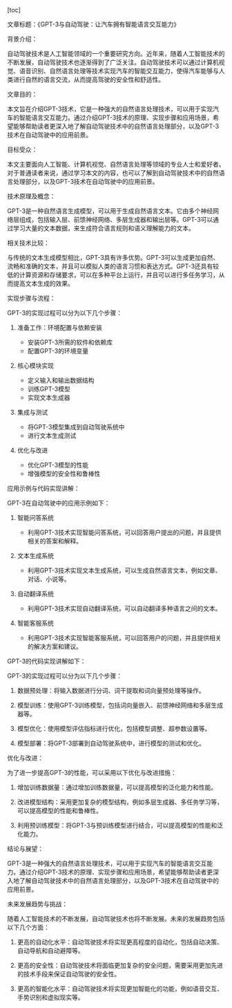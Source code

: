
[toc]                    
                
                
文章标题：《GPT-3与自动驾驶：让汽车拥有智能语言交互能力》

背景介绍：

自动驾驶技术是人工智能领域的一个重要研究方向。近年来，随着人工智能技术的不断发展，自动驾驶技术也逐渐得到了广泛关注。自动驾驶技术可以通过计算机视觉、语音识别、自然语言处理等技术实现汽车的智能交互能力，使得汽车能够与人类进行自然的语言交流，从而提高驾驶的安全性和舒适性。

文章目的：

本文旨在介绍GPT-3技术，它是一种强大的自然语言处理技术，可以用于实现汽车的智能语言交互能力。通过介绍GPT-3技术的原理、实现步骤和应用场景，希望能够帮助读者更深入地了解自动驾驶技术中的自然语言处理部分，以及GPT-3技术在自动驾驶中的应用前景。

目标受众：

本文主要面向人工智能、计算机视觉、自然语言处理等领域的专业人士和爱好者。对于普通读者来说，通过学习本文的内容，也可以了解到自动驾驶技术中的自然语言处理部分，以及GPT-3技术在自动驾驶中的应用前景。

技术原理及概念：

GPT-3是一种自然语言生成模型，可以用于生成自然语言文本。它由多个神经网络层组成，包括输入层、前馈神经网络、多层生成器和输出层等。GPT-3可以通过学习大量的文本数据，来生成符合语言规则和语义理解能力的文本。

相关技术比较：

与传统的文本生成模型相比，GPT-3具有许多优势。GPT-3可以生成更加自然、流畅和准确的文本，并且可以模拟人类的语言习惯和表达方式。GPT-3还具有较低的计算资源和存储要求，可以在多种平台上运行，并且可以进行多任务学习，从而提高文本生成的效果。

实现步骤与流程：

GPT-3的实现过程可以分为以下几个步骤：

1. 准备工作：环境配置与依赖安装
   - 安装GPT-3所需的软件和依赖库
   - 配置GPT-3的环境变量

2. 核心模块实现
   - 定义输入和输出数据结构
   - 训练GPT-3模型
   - 实现文本生成器

3. 集成与测试
   - 将GPT-3模型集成到自动驾驶系统中
   - 进行文本生成测试

4. 优化与改进
   - 优化GPT-3模型的性能
   - 增强模型的安全性和鲁棒性

应用示例与代码实现讲解：

GPT-3在自动驾驶中的应用示例如下：

1. 智能问答系统
   - 利用GPT-3技术实现智能问答系统，可以回答用户提出的问题，并且提供相关的答案和解释。

2. 文本生成系统
   - 利用GPT-3技术实现文本生成系统，可以生成自然语言文本，例如文章、对话、小说等。

3. 自动翻译系统
   - 利用GPT-3技术实现自动翻译系统，可以自动翻译多种语言之间的文本。

4. 智能客服系统
   - 利用GPT-3技术实现智能客服系统，可以回答用户的问题，并且提供相关的解决方案和建议。

GPT-3的代码实现讲解如下：

GPT-3的实现过程可以分为以下几个步骤：

1. 数据预处理：将输入数据进行分词、词干提取和词向量预处理等操作。

2. 模型训练：使用GPT-3训练模型，包括词向量嵌入、前馈神经网络和多层生成器等。

3. 模型优化：使用模型评估指标进行优化，包括模型调整、超参数设置等。

4. 模型部署：将GPT-3部署到自动驾驶系统中，进行模型的测试和优化。

优化与改进：

为了进一步提高GPT-3的性能，可以采用以下优化与改进措施：

1. 增加训练数据量：通过增加训练数据量，可以提高模型的泛化能力和性能。

2. 改进模型结构：采用更加复杂的模型结构，例如多层生成器、多任务学习等，可以提高模型的性能和鲁棒性。

3. 利用预训练模型：将GPT-3与预训练模型进行结合，可以提高模型的性能和泛化能力。

结论与展望：

GPT-3是一种强大的自然语言处理技术，可以用于实现汽车的智能语言交互能力。通过介绍GPT-3技术的原理、实现步骤和应用场景，希望能够帮助读者更深入地了解自动驾驶技术中的自然语言处理部分，以及GPT-3技术在自动驾驶中的应用前景。

未来发展趋势与挑战：

随着人工智能技术的不断发展，自动驾驶技术也将不断发展。未来的发展趋势包括以下几个方面：

1. 更高的自动化水平：自动驾驶技术将实现更高程度的自动化，包括自动决策、自动导航和自动避障等。

2. 更高的安全性：自动驾驶技术将面临更加复杂的安全问题，需要采用更加先进的技术手段来保证自动驾驶的安全性。

3. 更高的智能化水平：自动驾驶技术将实现更加智能化的功能，例如语音交互、手势识别和虚拟现实等。

